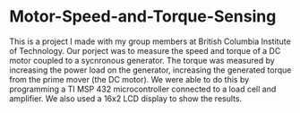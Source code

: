 # Motor-Speed-and-Torque-Sensing
This is a project I made with my group members at British Columbia Institute of Technology. Our porject was to measure the speed and torque of a DC motor coupled to a sycnronous 
generator. The torque was measured by increasing the power load on the generator, increasing the generated torque from the prime mover (the DC motor). We were able to do this
by programming a TI MSP 432 microcontroller connected to a load cell and amplifier. We also used a 16x2 LCD display to show the results. 
